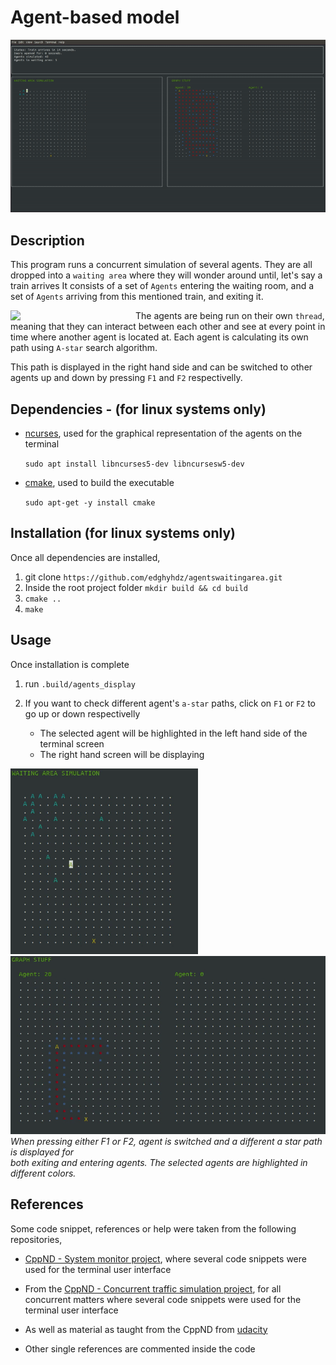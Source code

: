 # Agent-based model 

<img src="https://github.com/edghyhdz/agentswaitingarea/blob/master/images/terminal.gif" width="700">

## Description
This program runs a concurrent simulation of several agents. They are all dropped into a `waiting area` where they will wonder around until, let's say a train arrives
It consists of a set of `Agents` entering the waiting room, and a set of `Agents` arriving from this mentioned train, and exiting it. 

<img align="left" src="https://media.giphy.com/media/l0HlBO7eyXzSZkJri/giphy.gif" width="200">

The agents are being run on their own `thread`, meaning that they can interact between each other and see at every point in time where another agent is located at. 
Each agent is calculating its own path using `A-star` search algorithm. 

This path is displayed in the right hand side and can be switched to other agents up and down
by pressing `F1` and `F2` respectivelly. 

## Dependencies - (for linux systems only)

 * [ncurses](https://www.gnu.org/software/ncurses/), used for the graphical representation of the agents on the terminal
 
    `sudo apt install libncurses5-dev libncursesw5-dev`
 * [cmake](https://www.gnu.org/software/make/), used to build the executable
    
    `sudo apt-get -y install cmake`
    
## Installation (for linux systems only)

Once all dependencies are installed, 

1. git clone `https://github.com/edghyhdz/agentswaitingarea.git`
2. Inside the root project folder `mkdir build && cd build`
3. `cmake ..`
4. `make`

## Usage

Once installation is complete

1. run `.build/agents_display`
2. If you want to check different agent's `a-star` paths, click on `F1` or `F2` to go up or down respectivelly
    
    * The selected agent will be highlighted in the left hand side of the terminal screen
    * The right hand screen will be displaying



<p>
  <img src="https://github.com/edghyhdz/agentswaitingarea/blob/master/images/left_hand.gif" width="300" />
  <img src="https://github.com/edghyhdz/agentswaitingarea/blob/master/images/right_hand.gif" width="525" /> 
  <br>
  <em>When pressing either F1 or F2, agent is switched and a different a star path is displayed for</em>
  <br>
  <em>both exiting and entering agents. The selected agents are highlighted in different colors.</em>
</p>


## References
Some code snippet, references or help were taken from the following repositories, 

* [CppND - System monitor project](https://github.com/udacity/CppND-System-Monitor-Project-Updated.git), 
where several code snippets were used for the terminal user interface

* From the [CppND - Concurrent traffic simulation project](https://github.com/udacity/CppND-Program-a-Concurrent-Traffic-Simulation.git), for all concurrent matters
where several code snippets were used for the terminal user interface

* As well as material as taught from the CppND from [udacity](https://www.udacity.com/course/c-plus-plus-nanodegree--nd213)

* Other single references are commented inside the code
